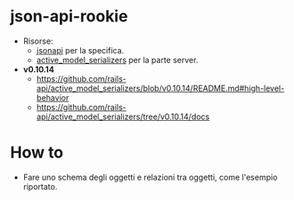 # json-api-rookie

* Risorse: 
  * [jsonapi](https://jsonapi.org/) per la specifica.
  * [active_model_serializers](https://github.com/rails-api/active_model_serializers) per la parte server.
* __v0.10.14__
  * https://github.com/rails-api/active_model_serializers/blob/v0.10.14/README.md#high-level-behavior
  * https://github.com/rails-api/active_model_serializers/tree/v0.10.14/docs



  
# How to
* Fare uno schema degli oggetti e relazioni tra oggetti, come l'esempio riportato.